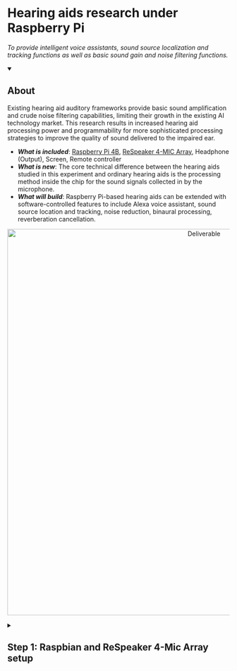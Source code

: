 
# Hearing aids research under Raspberry Pi

_To provide intelligent voice assistants, sound source localization and tracking functions as well as basic sound gain and noise filtering functions._



<details id=0 open>
<summary><h2>About</h2></summary>

Existing hearing aid auditory frameworks provide basic sound amplification and crude noise filtering capabilities, limiting their growth in the existing AI technology market. 
This research results in increased hearing aid processing power and programmability for more sophisticated processing strategies to improve the quality of sound delivered to the impaired ear.

- ***What is included***: [Raspberry Pi 4B](https://www.raspberrypi.com/products/raspberry-pi-4-model-b/), [ReSpeaker 4-MIC Array](https://wiki.seeedstudio.com/ReSpeaker_4_Mic_Array_for_Raspberry_Pi/), Headphone (Output), Screen, Remote controller
- ***What is new***: The core technical difference between the hearing aids studied in this experiment and ordinary hearing aids is the processing method inside the chip for the sound signals collected in by the microphone. 
- ***What will build***: Raspberry Pi-based hearing aids can be extended with software-controlled features to include Alexa voice assistant, sound source location and tracking, noise reduction, binaural processing, reverberation cancellation. 

<p align="center">
<img alt="Deliverable" src=https://github.com/WLi0777/Hearing-aids-research-under-Raspberry-Pi.io/blob/main/img/Deliverables.png width=876 hight=412>
 

</details>

<details id=1>
<summary><h2>Step 1: Raspbian and ReSpeaker 4-Mic Array setup</h2></summary>
  
### :floppy_disk: Burn Raspbian on SD card (MacOS)

1. Go to [Raspberry Pi OS](https://www.raspberrypi.com/software/), obtain and install the .img file for Raspberry Pi Imager.
2. Go to [Index of Raspbian](https://downloads.raspberrypi.org/raspbian/images/), select 'raspbian-2020-02-14', download '2020-02-13-raspbian-buster.zip'.

     _The reason for not downloading the latest version is that ReSpeaker 4-Mic Array can only be adapted to the 2020-02-13 version of Raspbian._

3. Upload the file of Pi OS to Raspberry Pi Imager. Make sure to check the target location of the SD Card that is located on the home page of Raspberry Pi OS Imager. Click 'WRITE' to install.

 <p align="center">  
 <img alt="Imager" src=https://github.com/WLi0777/Hearing-aids-research-under-Raspberry-Pi.io/blob/main/img/Raspberry%20Imaging.png width=606 hight=238>

&nbsp;
###  :sound: ReSpeaker 4-Mics Pi HAT setup

1. Download the Seeed voice card source code

    ```
    sudo apt-get update
    git clone https://github.com/Seeed-Projects/seeed-voicecard.git
    cd seeed-voicecard
    sudo ./install.sh --compat-kernel
    reboot
    ```

2. Check that the sound card 



    ```
    cd seeed-voicecard
    arecord -L
    ``` 
    

    The details of soundcard should show like this:




    ```
    pi@raspberrypi:~ $ cd seeed-voicecard
    pi@raspberrypi:~/seeed-voicecard $ arecord -L
    null
        Discard all samples (playback) or generate zero samples (capture)
    jack
        JACK Audio Connection Kit
    pulse
        PulseAudio Sound Server
    default
    playback
    ac108
    usbstream:CARD=b1
        bcm2835 HDMI 1
        USB Stream Output
    usbstream:CARD=Headphones
        bcm2835 Headphones
        USB Stream Output
    sysdefault:CARD=seeed4micvoicec
        seeed-4mic-voicecard, bcm2835-12s-ac10x-codeco ac10x-codec@-0
        Default Audio Device
    dmix:CARD=seeed4micvoicec,DEV=0
        seeed-4mic-voicecard, bcm2835-12s-ac10x-codeco ac10x-codec@-0
        Direct sample mixing device
    dsnoop:CARD=seeed4micvoicec,DEV=0
        seeed-4mic-voicecard, bcm2835-12s-ac10x-codeco ac10x-codec@-0
        Direct sample snooping device
    hw:CARD=seeed4micvoicec,DEV=0
        seeed-4mic-voicecard, bcm2835-12s-ac10x-codeco ac10x-codec@-0
        Direct hardware device without any conversions
    plughw:CARD=seeed4micvoicec,DEV=0
        seeed-4mic-voicecard, bcm2835-12s-ac10x-codeco ac10x-codec@-0
        Hardware device with all software conversions
    usbstream:CARD=seeed4micvoicec
        seeed-4mic-voicecard
        USB Stream Output
    ```



3. Adjust the microphone volume

    ```
    alsamixer
    ``` 
  
<p align="center">
<img alt="AlsaMixer" src=https://github.com/WLi0777/Hearing-aids-research-under-Raspberry-Pi.io/blob/main/img/AlsaMixer.png width=569 hight=340>


4. Install audacity for recording
  
    ```
    sudo apt update
    sudo apt install audacity 
    audacity
    ``` 
  
<p align="center">
<img alt="audacity" src=https://github.com/WLi0777/Hearing-aids-research-under-Raspberry-Pi.io/blob/main/img/audacity.png width=510 hight=376>
  
5. Raspberry Pi configuration

    :headphones: Set headphone for output，PI SSH and I2C to be enabled
    
<p align="center">
<img alt="headphone" src=https://github.com/WLi0777/Hearing-aids-research-under-Raspberry-Pi.io/blob/main/img/Headphonesetup.png width=648 hight=318>

    :wrench: Set SPI SSH and I2C to be enabled
    
<p align="center">
<img alt="Interface" src=https://github.com/WLi0777/Hearing-aids-research-under-Raspberry-Pi.io/blob/main/img/Interface.png width=431 hight=366>



    :pushpin: Install pyaudio
    

   

    


</details>
